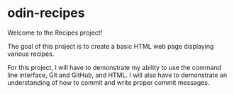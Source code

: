 # odin-recipes

Welcome to the Recipes project!

The goal of this project is to create a basic HTML web page displaying various recipes.

For this project, I will have to demonstrate my ability to use the command line interface, Git and GitHub, and HTML. I will also have to demonstrate an understanding of how to commit and write proper commit messages.